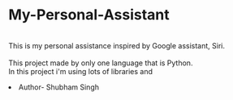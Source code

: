 # My-Personal-Assistant

<l1><br> This is my personal assistance inspired by Google assistant, Siri.</l1></br>
<l1><br>This project made by only one language that is Python.<l1></br>
In this project i'm using lots of libraries and  <br> <li> Author- Shubham Singh </li> </br>  
